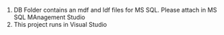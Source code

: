 1. DB Folder contains an mdf and ldf files for MS SQL.
   Please attach in MS SQL MAnagement Studio
2. This project runs in Visual Studio    
